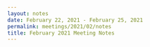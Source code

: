 ```yaml
---
layout: notes
date: February 22, 2021 - February 25, 2021
permalink: meetings/2021/02/notes
title: February 2021 Meeting Notes
---
```


